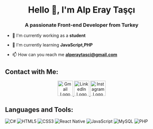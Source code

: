 
<h1 align="center">Hello 👋, I'm Alp Eray Taşçı</h1>
<h3 align="center">A passionate Front-end Developer from Turkey</h3>

- 🔭 I'm currently working as a **student**

- 🌱 I'm currently learning **JavaScript,PHP**

- 📫 How can you reach me **alperaytasci@gmail.com**

## Contact with Me:

<p align="center">
  <a href="mailto:alperaytasci@gmail.com" target="_blank">
    <img src="https://upload.wikimedia.org/wikipedia/commons/7/7e/Gmail_icon_%282020%29.svg" alt="Gmail Logo" width="50">
  </a>
  
  <a href="https://www.linkedin.com/in/alp-eray-taşçı-500550356" target="_blank">
    <img src="https://upload.wikimedia.org/wikipedia/commons/8/81/LinkedIn_icon.svg" alt="LinkedIn Logo" width="50">
  </a>

  <a href="https://instagram.com/alperaytasci" target="_blank">
    <img src="https://upload.wikimedia.org/wikipedia/commons/a/a5/Instagram_icon.png" alt="Instagram Logo" width="50">
  </a>
</p>


## Languages ​​and Tools:

![C#](https://img.shields.io/badge/c%23-%23239120.svg?style=for-the-badge&logo=csharp&logoColor=white) ![HTML5](https://img.shields.io/badge/html5-%23E34F26.svg?style=for-the-badge&logo=html5&logoColor=white) ![CSS3](https://img.shields.io/badge/css3-%231572B6.svg?style=for-the-badge&logo=css3&logoColor=white) ![React Native](https://img.shields.io/badge/react_native-%2320232a.svg?style=for-the-badge&logo=react&logoColor=%2361DAFB) ![JavaScript](https://img.shields.io/badge/javascript-%23323330.svg?style=for-the-badge&logo=javascript&logoColor=%23F7DF1E) ![MySQL](https://img.shields.io/badge/mysql-4479A1.svg?style=for-the-badge&logo=mysql&logoColor=white) ![PHP](https://img.shields.io/badge/php-%23777BB4.svg?style=for-the-badge&logo=php&logoColor=white)

